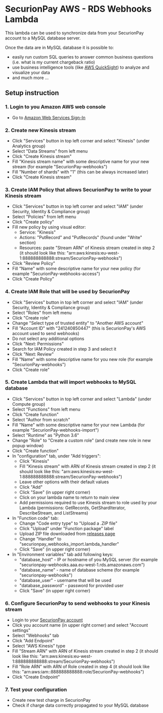 # SecurionPay AWS - RDS Webhooks Lambda

This lambda can be used to synchronize data from your SecurionPay account to a MySQL database server.

Once the data are in MySQL database it is possible to:
- easily run custom SQL queries to answer common business questions (i.e. what is my current chargeback ratio)
- use business intelligence tools (like [AWS QuickSight](https://quicksight.aws/)) to analyze and visualize your data
- and much more ...   

## Setup instruction

### 1. Login to you Amazon AWS web console

- Go to [Amazon Web Services Sign-In](https://console.aws.amazon.com)

### 2. Create new Kinesis stream

- Click "Services" button in top left corner and select "Kinesis" (under Analytics group) 
- Select "Data Streams" from left menu
- Click "Create Kinesis stream"
- Fill "Kinesis stream name" with some descriptive name for your new stream (for example "SecurionPay-webhooks")
- Fill "Number of shards" with "1" (this can be always increased later)
- Click "Create Kinesis stream"

### 3. Create IAM Policy that allows SecurionPay to write to your Kinesis stream

- Click "Services" button in top left corner and select "IAM" (under Security, Identity & Compliance group)
- Select "Policies" from left menu
- Click "Create policy"
- Fill new policy by using visual editor:
  - Service: "Kinesis"
  - Actions: "PutRecord" and "PutRecords" (found under "Write" section)
  - Resources: paste "Stream ARN" of Kinesis stream created in step 2 (it should look like this: "arn:aws:kinesis:eu-west-1:888888888888:stream/SecurionPay-webhooks")
- Click "Review Policy"
- Fill "Name" with some descriptive name for your new policy (for example "SecurionPay-webhooks-access")
- Click "Create Policy"

### 4. Create IAM Role that will be used by SecurionPay

- Click "Services" button in top left corner and select "IAM" (under Security, Identity & Compliance group)
- Select "Roles" from left menu
- Click "Create role"
- Change "Select type of trusted entity" to "Another AWS account"
- Fill "Account ID" with "241240850447" (this is SecurionPay's AWS account used to send webhooks)
- Do not select any additional options
- Click "Next: Permissions"
- Search for IAM Policy created in step 3 and select it
- Click "Next: Review"
- Fill "Name" with some descriptive name for you new role (for example "SecurionPay-webhooks")
- Click "Create role" 

### 5. Create Lambda that will import webhooks to MySQL database

- Click "Services" button in top left corner and select "Lambda" (under Compute group)
- Select "Functions" from left menu
- Click "Create function"
- Select "Author from scratch"
- Fill "Name" with some descriptive name for your new Lambda (for example "SecurionPay-webhooks-import")
- Select "Runtime" as "Python 3.6"
- Change "Role" to "Create a custom role" (and create new role in new popup window)
- Click "Create function"
- In "configuration" tab, under "Add triggers":
  - Click "Kinesis"
  - Fill "Kinesis stream" with ARN of Kinesis stream created in step 2 (it should look like this: "arn:aws:kinesis:eu-west-1:888888888888:stream/SecurionPay-webhooks")
  - Leave other options with their default values
  - Click "Add"
  - Click "Save" (in upper right corner)
  - Click on your lambda name to return to main view
  - Add permissions required to use Kinesis stream to role used by your Lambda (permissions: GetRecords, GetShardIterator, DescribeStream, and ListStreams)
- In "Function code" tab:
  - Change "Code entry type" to "Upload a .ZIP file"
  - Click "Upload" under "Function package" label
  - Upload ZIP file downloaded from [releases page](https://github.com/securionpay/securionpay-aws-rds-webhooks-lambda/releases)
  - Change "Handler" to "securionpay_webhooks_import.lambda_handler"
  - Click "Save" (in upper right corner)
- In "Environment variables" tab add following keys:
  - "database_host" - IP or hostname of you MySQL server (for example "securionpay-webhooks.aaa.eu-west-1.rds.amazonaws.com")
  - "database_name" - name of database scheme (for example "securionpay-webhooks")
  - "database_user" - username that will be used
  - "database_password" - password for provided user
  - Click "Save" (in upper right corner)

### 6. Configure SecurionPay to send webhooks to your Kinesis stream

- Login to your [SecurionPay account](https://securionpay.com/login)
- Click you account name (in upper right corner) and select "Account settings"
- Select "Webhooks" tab
- Click "Add Endpoint"
- Select "AWS Kinesis" type
- Fill "Stream ARN" with ARN of Kinesis stream created in step 2 (it should look like this: "arn:aws:kinesis:eu-west-1:888888888888:stream/SecurionPay-webhooks")
- Fill "Role ARN" with ARN of Role created in step 4 (it should look like this: "arn:aws:iam::888888888888:role/SecurionPay-webhooks")
- Click "Create Endpoint"

### 7. Test your configuration

- Create new test charge in SecurionPay
- Check if charge data correctly propagated to your MySQL database
